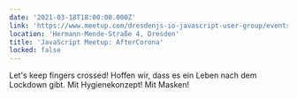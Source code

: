 ```yaml
---
date: '2021-03-18T18:00:00.000Z'
link: 'https://www.meetup.com/dresdenjs-io-javascript-user-group/events/wwdfrqyccdbpb/'
location: 'Hermann-Mende-Straße 4, Dresden'
title: 'JavaScript Meetup: AfterCorona'
locked: false
---
```

Let's keep fingers crossed! Hoffen wir, dass es ein Leben nach dem Lockdown gibt. Mit Hygienekonzept! Mit Masken!
